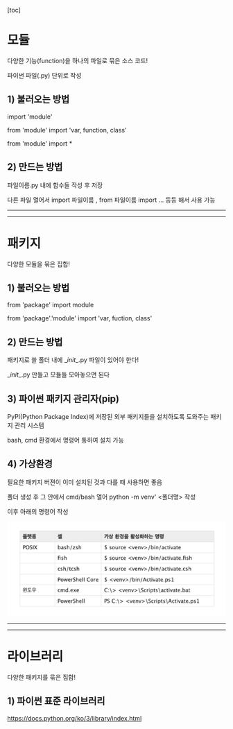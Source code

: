 [toc]

# 모듈

다양한 기능(function)을 하나의 파일로 묶은 소스 코드!

파이썬 파일(.py) 단위로 작성



## 1) 불러오는 방법

import 'module'

from 'module' import 'var, function, class'

from 'module' import *



## 2) 만드는 방법

파일이름.py 내에 함수들 작성 후 저장

다른 파일 열어서 import 파일이름 , from 파일이름 import ... 등등 해서 사용 가능

---

---

# 패키지

다양한 모듈을 묶은 집합!



## 1) 불러오는 방법

from 'package' import module

from 'package'.'module' import 'var, fuction, class'



## 2) 만드는 방법

패키지로 쓸 폴더 내에 \__init__.py 파일이 있어야 한다!

\__init__.py 만들고 모듈들 모아놓으면 된다



## 3) 파이썬 패키지 관리자(pip)

PyPI(Python Package Index)에 저장된 외부 패키지들을 설치하도록 도와주는 패키지 관리 시스템

bash, cmd 환경에서 명령어 통하여 설치 가능



 ## 4) 가상환경

필요한 패키지 버젼이 이미 설치된 것과 다를 때 사용하면 좋음

폴더 생성 후 그 안에서 cmd/bash 열어 python -m venv' <폴더명> 작성

이후 아래의 명령어 작성

![command](command.PNG)

---

---

# 라이브러리

다양한 패키지를 묶은 집합!

## 1) 파이썬 표준 라이브러리

https://docs.python.org/ko/3/library/index.html